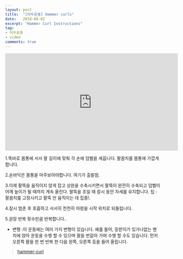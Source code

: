 ```yaml
---
layout: post
title:  "[이두운동] Hammer curls"
date:   2018-08-02
excerpt: "Hammer Curl Instructions"
tag:
- 이두운동
- video
comments: true
---
```

<iframe width="560" height="315" src="https://www.youtube.com/embed/0IAM2YtviQY" frameborder="0" allow="autoplay; encrypted-media" allowfullscreen></iframe>


1.똑바로 몸통에 서서 팔 길이에 맞춰 각 손에 덤벨을 세웁니다. 팔꿈치를 몸통에 가깝게합니다.

2.손바닥은 몸통을 마주보아야합니다. 여기가 출발점.

3.이제 팔뚝을 움직이지 않게 잡고 상완을 수축시키면서 팔뚝이 완전히 수축되고 덤벨이 어깨 높이가 될 때까지 계속 올린다. 팔뚝을 조일 때 잠시 동안 자세를 유지합니다. 팁 : 팔꿈치를 고정시키고 팔뚝 만 움직이는 데 집중!.

4.잠시 멈춘 후 호흡하고 서서히 천천히 아령을 시작 위치로 되돌립니다.

5.권장 반복 횟수만큼 반복합니다..


* 변형 :이 운동에는 여러 가지 변형이 있습니다. 예를 들어, 등받이가 있거나없는 벤치에 앉아 운동을 수행 할 수 있으며 팔을 번갈아 가며 수행 할 수도 있습니다. 먼저 오른쪽 팔을 한 번 반복 한 다음 왼쪽, 오른쪽 등을 들어 올립니다.


> [hammer-curl][bodybuilding]

[bodybuilding]: https://www.bodybuilding.com/exercises/alternate-hammer-curl
